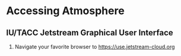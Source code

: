 # Accessing Atmosphere
## IU/TACC Jetstream Graphical User Interface

1. Navigate your favorite browser to https://use.jetstream-cloud.org
